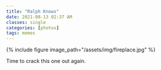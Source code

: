 ```yaml
---
title: "Ralph Knows"
date: 2021-08-13 02:37 AM
classes: single
categories: [photos]
tags: memes
---
```


{% include figure image_path="/assets/img/fireplace.jpg" %}

Time to crack this one out again.
